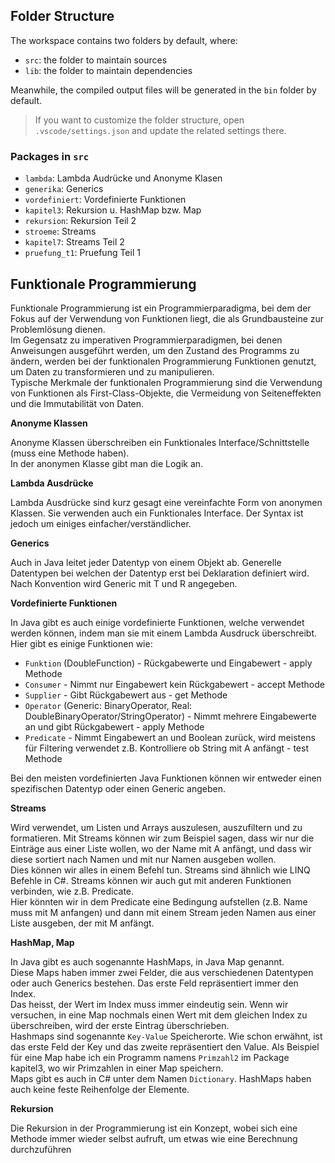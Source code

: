 ## Folder Structure

The workspace contains two folders by default, where:

- `src`: the folder to maintain sources
- `lib`: the folder to maintain dependencies

Meanwhile, the compiled output files will be generated in the `bin` folder by default.

> If you want to customize the folder structure, open `.vscode/settings.json` and update the related settings there.

### Packages in `src`

- `lambda`: Lambda Audrücke und Anonyme Klasen
- `generika`: Generics
- `vordefiniert`: Vordefinierte Funktionen
- `kapitel3`: Rekursion u. HashMap bzw. Map
- `rekursion`: Rekursion Teil 2
- `stroeme`: Streams
- `kapitel7`: Streams Teil 2
- `pruefung_t1`: Pruefung Teil 1

## Funktionale Programmierung
Funktionale Programmierung ist ein Programmierparadigma, bei dem der Fokus auf der Verwendung von Funktionen liegt, die als Grundbausteine zur Problemlösung dienen.  
Im Gegensatz zu imperativen Programmierparadigmen, bei denen Anweisungen ausgeführt werden, um den Zustand des Programms zu ändern, werden bei der funktionalen Programmierung Funktionen genutzt, um Daten zu transformieren und zu manipulieren.  
Typische Merkmale der funktionalen Programmierung sind die Verwendung von Funktionen als First-Class-Objekte, die Vermeidung von Seiteneffekten und die Immutabilität von Daten.

**Anonyme Klassen**

Anonyme Klassen überschreiben ein Funktionales Interface/Schnittstelle (muss eine Methode haben).  
In der anonymen Klasse gibt man die Logik an.

**Lambda Ausdrücke**

Lambda Ausdrücke sind kurz gesagt eine vereinfachte Form von anonymen Klassen. Sie verwenden auch ein Funktionales Interface. Der Syntax ist jedoch um einiges einfacher/verständlicher.

**Generics**

Auch in Java leitet jeder Datentyp von einem Objekt ab. Generelle Datentypen bei welchen der Datentyp erst bei Deklaration definiert wird. Nach Konvention wird Generic mit T und R angegeben.

**Vordefinierte Funktionen**

In Java gibt es auch einige vordefinierte Funktionen, welche verwendet werden können, indem man sie mit einem Lambda Ausdruck überschreibt. Hier gibt es einige Funktionen wie:  
- `Funktion` (DoubleFunction) - Rückgabewerte und Eingabewert - apply Methode
- `Consumer` - Nimmt nur Eingabewert kein Rückgabewert - accept Methode
- `Supplier` - Gibt Rückgabewert aus - get Methode
- `Operator` (Generic: BinaryOperator, Real: DoubleBinaryOperator/StringOperator) - Nimmt mehrere Eingabewerte an und gibt Rückgabewert - apply Methode
- `Predicate` - Nimmt Eingabewert an und Boolean zurück, wird meistens für Filtering verwendet z.B. Kontrolliere ob String mit A anfängt - test Methode

Bei den meisten vordefinierten Java Funktionen können wir entweder einen spezifischen Datentyp oder einen Generic angeben.

**Streams**

Wird verwendet, um Listen und Arrays auszulesen, auszufiltern und zu formatieren. Mit Streams können wir zum Beispiel sagen, dass wir nur die Einträge aus einer Liste wollen, wo der Name mit A anfängt, und dass wir diese sortiert nach Namen und mit nur Namen ausgeben wollen.  
Dies können wir alles in einem Befehl tun. Streams sind ähnlich wie LINQ Befehle in C#. Streams können wir auch gut mit anderen Funktionen verbinden, wie z.B. Predicate.  
Hier könnten wir in dem Predicate eine Bedingung aufstellen (z.B. Name muss mit M anfangen) und dann mit einem Stream jeden Namen aus einer Liste ausgeben, der mit M anfängt.

**HashMap, Map**

In Java gibt es auch sogenannte HashMaps, in Java Map genannt.  
Diese Maps haben immer zwei Felder, die aus verschiedenen Datentypen oder auch Generics bestehen. Das erste Feld repräsentiert immer den Index.  
Das heisst, der Wert im Index muss immer eindeutig sein. Wenn wir versuchen, in eine Map nochmals einen Wert mit dem gleichen Index zu überschreiben, wird der erste Eintrag überschrieben.  
Hashmaps sind sogenannte `Key-Value` Speicherorte. Wie schon erwähnt, ist das erste Feld der Key und das zweite repräsentiert den Value. Als Beispiel für eine Map habe ich ein Programm namens `Primzahl2` im Package kapitel3, wo wir Primzahlen in einer Map speichern.  
Maps gibt es auch in C# unter dem Namen `Dictionary`. HashMaps haben auch keine feste Reihenfolge der Elemente.

**Rekursion**

Die Rekursion in der Programmierung ist ein Konzept, wobei sich eine Methode immer wieder selbst aufruft, um etwas wie eine Berechnung durchzuführen



